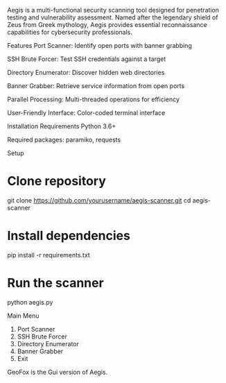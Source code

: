 Aegis is a multi-functional security scanning tool designed for penetration testing and vulnerability assessment. Named after the legendary shield of Zeus from Greek mythology, Aegis provides essential reconnaissance capabilities for cybersecurity professionals.

Features
Port Scanner: Identify open ports with banner grabbing

SSH Brute Forcer: Test SSH credentials against a target

Directory Enumerator: Discover hidden web directories

Banner Grabber: Retrieve service information from open ports

Parallel Processing: Multi-threaded operations for efficiency

User-Friendly Interface: Color-coded terminal interface

Installation
Requirements
Python 3.6+

Required packages: paramiko, requests

Setup
# Clone repository
git clone https://github.com/yourusername/aegis-scanner.git
cd aegis-scanner

# Install dependencies
pip install -r requirements.txt

# Run the scanner
python aegis.py

Main Menu
1. Port Scanner
2. SSH Brute Forcer
3. Directory Enumerator
4. Banner Grabber
5. Exit

GeoFox is the Gui version of Aegis.

